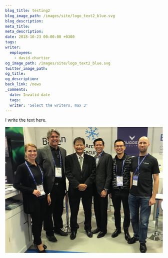 ```yaml
---
blog_title: testing2
blog_image_path: /images/site/logo_text2_blue.svg
blog_description:
meta_title:
meta_description:
date: 2018-10-23 00:00:00 +0300
tags:
writer:
  employees:
    - david-chartier
og_image_path: /images/site/logo_text2_blue.svg
twitter_image_path:
og_title:
og_description:
back_link: /news
_comments:
  date: Invalid date
  tags:
  writer: 'Select the writers, max 3'
---
```


I write the text here.

![](/images/content/arctic-with-csa.jpeg)
